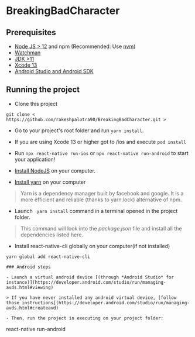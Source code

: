 # BreakingBadCharacter
## Prerequisites
- [Node JS > 12](https://nodejs.org/) and npm (Recommended: Use [nvm](https://github.com/nvm-sh/nvm))
- [Watchman](https://facebook.github.io/watchman/)
- [JDK >11](http://www.oracle.com/technetwork/java/javase/downloads/jdk8-downloads-2133151.html)
- [Xcode 13](https://developer.apple.com/xcode)
- [Android Studio and Android SDK](https://developer.android.com/studio/index.html)

## Running the project

- Clone this project
```
git clone < https://github.com/rakeshpalotra90/BreakingBadCharacter.git >
```
- Go to your project's root folder and run `yarn install`.
- If you are using Xcode 13 or higher got to /ios and execute `pod install`
- Run `npx react-native run-ios` or `npx react-native run-android` to start your application!
- [Install NodeJS](https://nodejs.org/en/) on your computer.

- [Install yarn](https://yarnpkg.com/en/docs/install) on your computer
> Yarn is a dependency manager built by facebook and google. It is a more efficient and reliable (thanks to yarn.lock) alternative of npm.

- Launch ``` yarn install``` command in a terminal opened in the project folder.
> This command will look into the *package.json* file and install all the dependencies listed here.

- Install react-native-cli globally on your computer(if not installed)
```
yarn global add react-native-cli

### Android steps

- Launch a virtual android device [(through *Android Studio* for instance)](https://developer.android.com/studio/run/managing-avds.html#viewing)

> If you have never installed any android virtual device, [follow those instructions](https://developer.android.com/studio/run/managing-avds.html#createavd)

- Then, run the project in executing on your project folder:

```
react-native run-android
```
